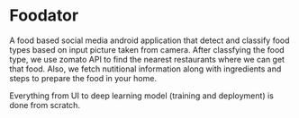 # Foodator

A food based social media android application that detect and classify food types based on input picture taken from camera. After classfying the food type, we use zomato API to find the nearest restaurants where we can get that food. Also, we fetch nutitional information along with ingredients and steps to prepare the food in your home.

Everything from UI to deep learning model (training and deployment) is done from scratch.
